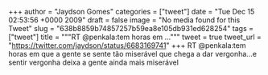 
+++
author = "Jaydson Gomes"
categories = ["tweet"]
date = "Tue Dec 15 02:53:56 +0000 2009"
draft = false
image = "No media found for this Tweet"
slug = "638b8859b74857257b59ea8e105db931ed628254"
tags = ["tweet"]
title = """RT @penkala:tem horas em ..."""
tweet = true
tweet_url = "https://twitter.com/jaydson/status/6683169741"
+++
RT @penkala:tem horas em que a gente se sente tão miserável que chega a dar vergonha...e sentir vergonha deixa a gente ainda mais miserável
